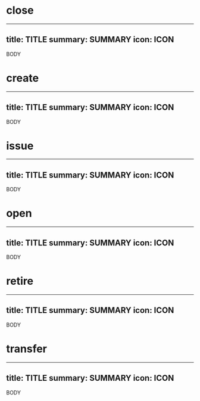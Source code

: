 <h1 class="contract">close</h1>

---
title: TITLE
summary: SUMMARY
icon: ICON
---

BODY

<h1 class="contract">create</h1>

---
title: TITLE
summary: SUMMARY
icon: ICON
---

BODY

<h1 class="contract">issue</h1>

---
title: TITLE
summary: SUMMARY
icon: ICON
---

BODY

<h1 class="contract">open</h1>

---
title: TITLE
summary: SUMMARY
icon: ICON
---

BODY

<h1 class="contract">retire</h1>

---
title: TITLE
summary: SUMMARY
icon: ICON
---

BODY

<h1 class="contract">transfer</h1>

---
title: TITLE
summary: SUMMARY
icon: ICON
---

BODY
